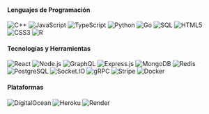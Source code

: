 #### Lenguajes de Programación

<p align="left">
  <img src="https://img.shields.io/badge/C++-00599C?style=for-the-badge&logo=c%2B%2B&logoColor=white" alt="C++" />
  <img src="https://img.shields.io/badge/JavaScript-F7DF1E?style=for-the-badge&logo=javascript&logoColor=black" alt="JavaScript" />
  <img src="https://img.shields.io/badge/TypeScript-007ACC?style=for-the-badge&logo=typescript&logoColor=white" alt="TypeScript" />
  <img src="https://img.shields.io/badge/Python-3776AB?style=for-the-badge&logo=python&logoColor=white" alt="Python" />
  <img src="https://img.shields.io/badge/Go-00ADD8?style=for-the-badge&logo=go&logoColor=white" alt="Go" />
  <img src="https://img.shields.io/badge/SQL-003B57?style=for-the-badge&logo=sqlite&logoColor=white" alt="SQL" />
  <img src="https://img.shields.io/badge/HTML5-E34F26?style=for-the-badge&logo=html5&logoColor=white" alt="HTML5" />
  <img src="https://img.shields.io/badge/CSS3-1572B6?style=for-the-badge&logo=css3&logoColor=white" alt="CSS3" />
  <img src="https://img.shields.io/badge/R-276DC3?style=for-the-badge&logo=r&logoColor=white" alt="R" />
</p>

#### Tecnologías y Herramientas

<p align="left">
  <img src="https://img.shields.io/badge/React-20232A?style=for-the-badge&logo=react&logoColor=61DAFB" alt="React" />
  <img src="https://img.shields.io/badge/Node.js-339933?style=for-the-badge&logo=nodedotjs&logoColor=white" alt="Node.js" />
  <img src="https://img.shields.io/badge/GraphQL-E10098?style=for-the-badge&logo=graphql&logoColor=white" alt="GraphQL" />
  <img src="https://img.shields.io/badge/Express.js-404D59?style=for-the-badge" alt="Express.js" />
  <img src="https://img.shields.io/badge/MongoDB-4EA94B?style=for-the-badge&logo=mongodb&logoColor=white" alt="MongoDB" />
  <img src="https://img.shields.io/badge/Redis-DC382D?style=for-the-badge&logo=redis&logoColor=white" alt="Redis" />
  <img src="https://img.shields.io/badge/PostgreSQL-336791?style=for-the-badge&logo=postgresql&logoColor=white" alt="PostgreSQL" />
  <img src="https://img.shields.io/badge/Socket.IO-010101?style=for-the-badge&logo=socketdotio&logoColor=white" alt="Socket.IO" />
  <img src="https://img.shields.io/badge/gRPC-4B8BBE?style=for-the-badge&logo=grpc&logoColor=white" alt="gRPC" />
  <img src="https://img.shields.io/badge/Stripe-008CDD?style=for-the-badge&logo=stripe&logoColor=white" alt="Stripe" />
  <img src="https://img.shields.io/badge/Docker-2496ED?style=for-the-badge&logo=docker&logoColor=white" alt="Docker" />
</p>

#### Plataformas

<p align="left">
  <img src="https://img.shields.io/badge/DigitalOcean-0080FF?style=for-the-badge&logo=digitalocean&logoColor=white" alt="DigitalOcean" />
  <img src="https://img.shields.io/badge/Heroku-430098?style=for-the-badge&logo=heroku&logoColor=white" alt="Heroku" />
  <img src="https://img.shields.io/badge/Render-46E3B7?style=for-the-badge&logo=render&logoColor=white" alt="Render" />
</p>

<!--
---

### 💼 Proyectos Destacados

1. **Deraby** 
   - **Descripción**: Sistema avanzado de comunicaciones lógicas basadas en etiquetas, permitiendo envíos y filtrados complejos.
   - **Innovación**: Diseñamos **Deravi**, un motor de base de datos a medida, y **LSQL** (Logical Set Query Language), un lenguaje de consulta personalizado para manipular y gestionar conjuntos de datos mediante operaciones lógicas.
   - **Impacto**: Simplificación en la gestión y comunicación en sistemas complejos mediante un enfoque basado en lógica de conjuntos.

2. **GPT Cooper** 
   - **Descripción**: Plataforma para crear y monetizar agentes de lenguaje natural, conectando bots a WhatsApp y permitiendo a los usuarios expandir su negocio.
   - **Sitio Web**: [gptcooper.com](https://gptcooper.com)
   - **Objetivo**: Facilitar la automatización de servicios mediante tecnología LLM, abriendo posibilidades de monetización a empresas y emprendedores.

3. **TARS: Agente de Viajes Interplanetario** | **NASA Space Challenge** 
   - **Reconocimiento**: Tercer lugar a nivel internacional en el Hackatón NASA Space Challenge.
   - **Descripción**: Agente de viajes interplanetario que proporciona información sobre viajes espaciales, cálculos orbitales y características de planetas.
   - **Tecnología**: Integración de datos científicos en tiempo real para cálculos precisos, proporcionando una experiencia educativa única.

4. **Saquen Plan** 
   - **Descripción**: Aplicación para facilitar la coordinación de eventos grupales, seleccionando automáticamente la mejor fecha y hora según la disponibilidad de los participantes.
   - **Logros**: Un video en Instagram se hizo viral, alcanzando casi medio millón de vistas y atrayendo a cerca de 2,000 usuarios en América Latina.
   - **Impacto**: Simplificación de la organización de eventos grupales, permitiendo una planificación rápida y eficiente.

---

### 🌱 Intereses Actuales

Explorando la **creación de lenguajes fromales** y la **arquitectura de sistemas** para expandir los límites de la gestión de datos y la comunicación. Apasionado por cómo el diseño lógico de software puede impulsar soluciones sostenibles y escalables.
